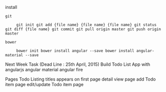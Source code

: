 install

	git
``		git init
		git add {file name} {file name} {file name}
		git status
		git diff {file name}
		git commit
		git pull origin master
		git push origin master ``
	
	bower
	
``		bower init
		bower install angular --save
		bower install angular-material --save ``


Next Week Task (Dead Line : 25th April, 2015)
Build Todo List App
with angularjs 
angular material
angular fire

Pages
	Todo Listing titles appears on first page
	detail view page
	add Todo item page
	edit/update Todo item page